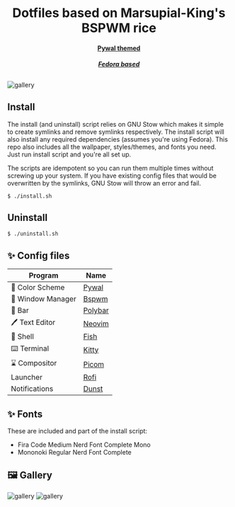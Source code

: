 <h1 align="center">
  Dotfiles based on Marsupial-King's BSPWM rice
</h1>
<h4 align ="center"><a href="https://github.com/dylanaraps/pywal">Pywal themed</a>
<h5 align ="center"><a href="https://getfedora.org">Fedora based</a>

##  
![gallery](rice.gif)
## 

## Install
The install (and uninstall) script relies on GNU Stow which makes it simple to create symlinks and remove symlinks respectively.  The install script will also install any required dependencies (assumes you're using Fedora).  This repo also includes all the wallpaper, styles/themes, and fonts you need.  Just run install script and you're all set up.
 
The scripts are idempotent so you can run them multiple times without screwing up your system.  If you have existing config files that would be overwritten by the symlinks, GNU Stow will throw an error and fail.


```
$ ./install.sh
```

## Uninstall

```
$ ./uninstall.sh
```

## ✨ Config files

| Program           | Name                                                                                                                         |
| ----------------- | -----------------------------------------------------------------------------------------------------------------------------|
| 🎨 Color Scheme    | [Pywal](https://github.com/dylanaraps/pywal)                                                                                |
| 🚀 Window Manager  | [Bspwm](https://github.com/baskerville/bspwm)                                                                               |
| 🚧 Bar             | [Polybar](https://github.com/polybar/polybar)                                                                               |
| 🖊️ Text Editor     | [Neovim](https://github.com/neovim/neovim)                                                                                  |
| 🐚 Shell           | [Fish](https://github.com/fish-shell/fish-shell)                                                                            |
| ⌨️ Terminal        |  [Kitty](https://github.com/kovidgoyal/kitty)                                                                     	   | 
| ⌛ Compositor      | [Picom](https://github.com/yshui/picom)                                                                                     |
|    Launcher        | [Rofi](https://github.com/davatorium/rofi)                                                                                  |
|    Notifications   | [Dunst](https://github.com/dunst-project/dunst)                                                                             |

## ✨ Fonts

These are included and part of the install script:

* Fira Code Medium Nerd Font Complete Mono
* Mononoki Regular Nerd Font Complete


## 🖼️ Gallery

![gallery](rice.gif) 
![gallery](example.png) 
